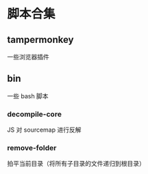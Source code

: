 # 脚本合集

## tampermonkey

一些浏览器插件

## bin

一些 bash 脚本

### decompile-core

JS 对 sourcemap 进行反解

### remove-folder

拍平当前目录（将所有子目录的文件递归到根目录）
